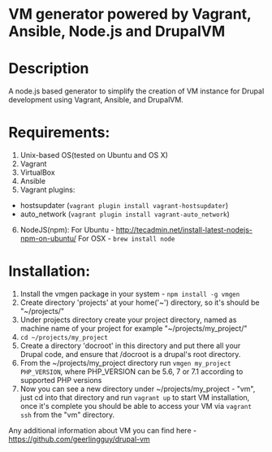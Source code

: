 VM generator powered by Vagrant, Ansible, Node.js and DrupalVM
==============================================================
# Description
A node.js based generator to simplify the creation of VM instance for Drupal development using Vagrant, Ansible, and DrupalVM.

# Requirements:
1. Unix-based OS(tested on Ubuntu and OS X)
2. Vagrant
3. VirtualBox
4. Ansible
5. Vagrant plugins:
  * hostsupdater (`vagrant plugin install vagrant-hostsupdater`)
  * auto_network (`vagrant plugin install vagrant-auto_network`)
6. NodeJS(npm):
  For Ubuntu - http://tecadmin.net/install-latest-nodejs-npm-on-ubuntu/
  For OSX - `brew install node`

# Installation:
1. Install the vmgen package in your system - `npm install -g vmgen`
2. Create directory 'projects' at your home('~') directory, so it's should be "~/projects/"
3. Under projects directory create your project directory, named as machine name of your project for example "~/projects/my_project/"
4. `cd ~/projects/my_project`
5. Create a directory 'docroot' in this directory and put there all your Drupal code, and ensure that /docroot is a drupal's root directory.
6. From the ~/projects/my_project directory run `vmgen my_project PHP_VERSION`, where PHP_VERSION can be 5.6, 7 or 7.1 according to supported PHP versions
7. Now you can see a new directory under ~/projects/my_project - "vm", just cd into that directory and run `vagrant up` to start VM installation, once it's complete you should be able to access your VM via `vagrant ssh` from the "vm" directory.

Any additional information about VM you can find here - https://github.com/geerlingguy/drupal-vm
